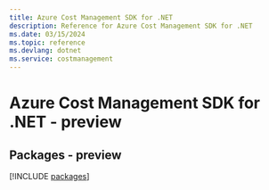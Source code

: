 ```yaml
---
title: Azure Cost Management SDK for .NET
description: Reference for Azure Cost Management SDK for .NET
ms.date: 03/15/2024
ms.topic: reference
ms.devlang: dotnet
ms.service: costmanagement
---
```

# Azure Cost Management SDK for .NET - preview
## Packages - preview
[!INCLUDE [packages](cost-management-index.md)]